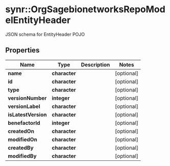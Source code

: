 # synr::OrgSagebionetworksRepoModelEntityHeader

JSON schema for EntityHeader POJO

## Properties
Name | Type | Description | Notes
------------ | ------------- | ------------- | -------------
**name** | **character** |  | [optional] 
**id** | **character** |  | [optional] 
**type** | **character** |  | [optional] 
**versionNumber** | **integer** |  | [optional] 
**versionLabel** | **character** |  | [optional] 
**isLatestVersion** | **character** |  | [optional] 
**benefactorId** | **integer** |  | [optional] 
**createdOn** | **character** |  | [optional] 
**modifiedOn** | **character** |  | [optional] 
**createdBy** | **character** |  | [optional] 
**modifiedBy** | **character** |  | [optional] 


